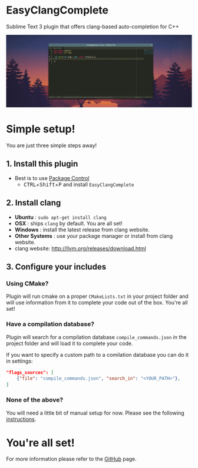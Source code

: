 # EasyClangComplete #

Sublime Text 3 plugin that offers clang-based auto-completion for C++

![Example](../pics/autocomplete.gif)

# Simple setup! #
You are just three simple steps away!

## 1. Install this plugin ##
- Best is to use [Package Control](https://packagecontrol.io/installation)
  + <kbd>CTRL</kbd>+<kbd>Shift</kbd>+<kbd>P</kbd> and install
    `EasyClangComplete`

## 2. Install clang ##
- **Ubuntu**        : `sudo apt-get install clang`
- **OSX**           : ships `clang` by default. You are all set!
- **Windows**       : install the latest release from clang website.
- **Other Systems** : use your package manager or install from clang website.
- clang website: http://llvm.org/releases/download.html

## 3. Configure your includes ##

### Using CMake? ###
Plugin will run cmake on a proper `CMakeLists.txt` in your project folder and
will use information from it to complete your code out of the box. You're all
set!

### Have a compilation database? ###
Plugin will search for a compilation database `compile_commands.json` in the
project folder and will load it to complete your code.

If you want to specify a custom path to a comilation database you can do it in settings:
```json
"flags_sources": [
    {"file": "compile_commands.json", "search_in": "<YOUR_PATH>"},
]
```

### None of the above? ###
You will need a little bit of manual setup for now. Please see the following
[instructions][no_cmake].

# You're all set! #
For more information please refer to the [GitHub][github_page] page.

[no_cmake]: https://github.com/niosus/EasyClangComplete#none-of-the-above
[github_page]: https://github.com/niosus/EasyClangComplete
